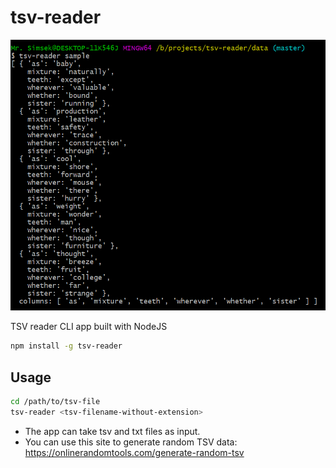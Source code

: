 # tsv-reader

![Sample Output with tsv-reader](https://raw.githubusercontent.com/MrSimsek/tsv-reader/master/data/output.png)

TSV reader CLI app built with NodeJS

```sh
npm install -g tsv-reader
```

## Usage

```sh
cd /path/to/tsv-file
tsv-reader <tsv-filename-without-extension>
```

* The app can take tsv and txt files as input.
* You can use this site to generate random TSV data: <https://onlinerandomtools.com/generate-random-tsv>
